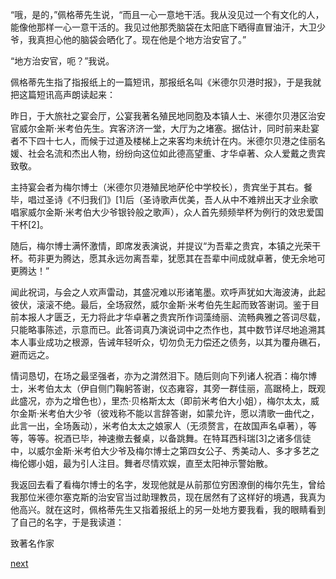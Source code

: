
“哦，是的，”佩格蒂先生说，“而且一心一意地干活。我从没见过一个有文化的人，能像他那样一心一意干活的。我见过他那秃脑袋在太阳底下晒得直冒油汗，大卫少爷，我真担心他的脑袋会晒化了。现在他是个地方治安官了。”

“地方治安官，呃？”我说。

佩格蒂先生指了指报纸上的一篇短讯，那报纸名叫《米德尔贝港时报》，于是我就把这篇短讯高声朗读起来：

昨日，于大旅社之宴会厅，公宴我著名殖民地同胞及本镇人士、米德尔贝港区治安官威尔金斯·米考伯先生。宾客济济一堂，大厅为之堵塞。据估计，同时前来赴宴者不下四十七人，而候于过道及楼梯上之来客均未统计在内。米德尔贝港之佳丽名媛、社会名流和杰出人物，纷纷向这位如此德高望重、才华卓著、众人爱戴之贵宾致敬。

主持宴会者为梅尔博士（米德尔贝港殖民地萨伦中学校长），贵宾坐于其右。餐毕，唱过圣诗《不归我们》[1]后（圣诗歌声优美，吾人从中不难辨出天才业余歌唱家威尔金斯·米考伯大少爷银铃般之歌声），众人首先频频举杯为例行的效忠爱国干杯[2]。

随后，梅尔博士满怀激情，即席发表演说，并提议“为吾辈之贵宾，本镇之光荣干杯。苟非更为腾达，愿其永远勿离吾辈，犹愿其在吾辈中间成就卓著，使无余地可更腾达！”

闻此祝词，与会之人欢声雷动，其盛况难以形诸笔墨。欢呼声犹如大海波涛，此起彼伏，滚滚不绝。最后，全场寂然，威尔金斯·米考伯先生起而致答谢词。鉴于目前本报人才匮乏，无力将此才华卓著之贵宾所作词藻绮丽、流畅典雅之答词尽载，只能略事陈述，示意而已。此答词真乃演说词中之杰作也，其中数节详尽地追溯其本人事业成功之根源，告诫年轻听众，切勿负无力偿还之债务，以其为覆舟礁石，避而远之。

情词恳切，在场之最坚强者，亦为之潸然泪下。随后则向下列诸人祝酒：梅尔博士，米考伯太太（伊自侧门鞠躬答谢，仪态雍容，其旁一群佳丽，高踞椅上，既观此盛况，亦为之增色也），里杰·贝格斯太太（即前米考伯大小姐），梅尔太太，威尔金斯·米考伯大少爷（彼戏称不能以言辞答谢，如蒙允许，愿以清歌一曲代之，此言一出，全场轰动），米考伯太太之娘家人（无须赘言，在故国声名卓著），等等，等等。祝酒已毕，神速撤去餐桌，以备跳舞。在特耳西科瑞[3]之诸多信徒中，以威尔金斯·米考伯大少爷及梅尔博士之第四女公子、秀美动人、多才多艺之梅伦娜小姐，最为引人注目。舞者尽情欢娱，直至太阳神示警始散。

我返回去看了看梅尔博士的名字，发现他就是从前那位穷困潦倒的梅尔先生，曾给我那位米德尔塞克斯的治安官当过助理教员，现在居然有了这样好的境遇，我真为他高兴。就在这时，佩格蒂先生又指着报纸上的另一处地方要我看，我的眼睛看到了自己的名字，于是我读道：

致著名作家

[next](page775.md)